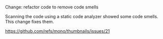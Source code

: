 Change: refactor code to remove code smells

Scanning the code using a static code analyzer showed some code smells.
This change fixes them.

https://github.com/refs/mono/thumbnails/issues/21
